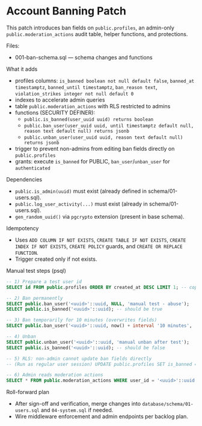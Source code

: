 # Account Banning Patch

This patch introduces ban fields on `public.profiles`, an admin-only `public.moderation_actions` audit table, helper functions, and protections.

Files:

- 001-ban-schema.sql — schema changes and functions

What it adds

- profiles columns: `is_banned boolean not null default false`, `banned_at timestamptz`, `banned_until timestamptz`, `ban_reason text`, `violation_strikes integer not null default 0`
- indexes to accelerate admin queries
- table `public.moderation_actions` with RLS restricted to admins
- functions (SECURITY DEFINER):
  - `public.is_banned(user_uuid uuid) returns boolean`
  - `public.ban_user(user_uuid uuid, until timestamptz default null, reason text default null) returns jsonb`
  - `public.unban_user(user_uuid uuid, reason text default null) returns jsonb`
- trigger to prevent non-admins from editing ban fields directly on `public.profiles`
- grants: execute `is_banned` for PUBLIC, `ban_user`/`unban_user` for `authenticated`

Dependencies

- `public.is_admin(uuid)` must exist (already defined in schema/01-users.sql).
- `public.log_user_activity(...)` must exist (already in schema/01-users.sql).
- `gen_random_uuid()` via `pgcrypto` extension (present in base schema).

Idempotency

- Uses `ADD COLUMN IF NOT EXISTS`, `CREATE TABLE IF NOT EXISTS`, `CREATE INDEX IF NOT EXISTS`, `CREATE POLICY` guards, and `CREATE OR REPLACE FUNCTION`.
- Trigger created only if not exists.

Manual test steps (psql)

```sql
-- 1) Prepare a test user id
SELECT id FROM public.profiles ORDER BY created_at DESC LIMIT 1; -- copy an id

-- 2) Ban permanently
SELECT public.ban_user('<uuid>'::uuid, NULL, 'manual test - abuse');
SELECT public.is_banned('<uuid>'::uuid); -- should be true

-- 3) Ban temporarily for 10 minutes (overwrites fields)
SELECT public.ban_user('<uuid>'::uuid, now() + interval '10 minutes', 'temp ban for test');

-- 4) Unban
SELECT public.unban_user('<uuid>'::uuid, 'manual unban after test');
SELECT public.is_banned('<uuid>'::uuid); -- should be false

-- 5) RLS: non-admin cannot update ban fields directly
-- (Run as regular user session) UPDATE public.profiles SET is_banned = false WHERE id = '<uuid>'::uuid; -- should fail

-- 6) Admin reads moderation actions
SELECT * FROM public.moderation_actions WHERE user_id = '<uuid>'::uuid ORDER BY created_at DESC;
```

Roll-forward plan

- After sign-off and verification, merge changes into `database/schema/01-users.sql` and `04-system.sql` if needed.
- Wire middleware enforcement and admin endpoints per backlog plan.
